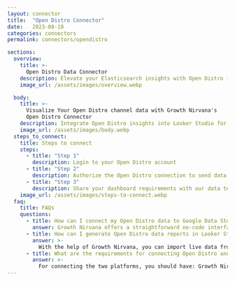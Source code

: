 ```yaml
---
layout: connector
title:  "Open Distro Connector"
date:   2023-08-10
categories: connectors
permalink: connectors/opendistro

sections:
  overview:
    title: >-
      Open Distro Data Connector
    description: Elevate your Elasticsearch insights with Open Distro integration. Seamlessly merge Elasticsearch data from Open Distro with Looker Studio's analytical capabilities, unlocking insights that drive search performance strategies, data exploration, and operational excellence.
    image_url: /assets/images/overview.webp

  body:
    title: >-
      Visualize Your Open Distro channel data with Growth Nirvana's
      Open Distro Connector
    description: Integrate Open Distro insights into Looker Studio for comprehensive Elasticsearch analytics that guide your search strategies.
    image_url: /assets/images/body.webp
  steps_to_connect:
    title: Steps to connect
    steps:
      - title: "Step 1"
        description: Login to your Open Distro account
      - title: "Step 2"
        description: Authorize the Open Distro connection to send data to Growth Nirvana
      - title: "Step 3"
        description: Share your dashboard requirements with our data team. We will build the report for you.
    image_url: /assets/images/steps-to-connect.webp
  faq:
    title: FAQs
    questions:
      - title: How can I connect my Open Distro data to Google Data Studio/Looker Studio?
        answer: Growth Nirvana offers a straightforward no-code interface to connect to Open Distro data sources.
      - title: How can I generate Open Distro data reports in Looker Studio?
        answer: >-
          With the help of Growth Nirvana, you can import live data from Open Distro into Looker Studio. These data can be viewed in charts, tables, and dashboards to generate branded reports that can be shared instantly.
      - title: What are the requirements for connecting Open Distro and Looker Studio?
        answer: >-
          For connecting the two platforms, you should have: Growth Nirvana Account and Open Distro Ads Account
---
```

